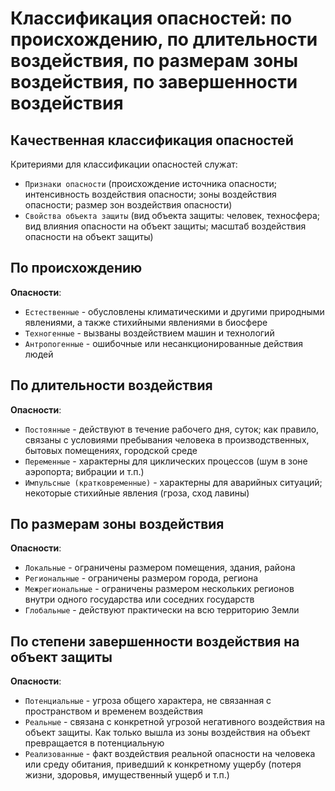 # Классификация опасностей: по происхождению, по длительности воздействия, по размерам зоны воздействия, по завершенности воздействия

## Качественная классификация опасностей

Критериями для классификации опасностей служат:

- `Признаки опасности` (происхождение источника опасности; интенсивность воздействия опасности; зоны воздействия опасности; размер зон воздействия опасности)
- `Свойства объекта защиты` (вид объекта защиты: человек, техносфера; вид влияния опасности на объект защиты; масштаб воздействия опасности на объект защиты)

## По происхождению

**Опасности**:

- `Естественные` - обусловлены климатическими и другими природными явлениями, а также стихийными явлениями в биосфере
- `Техногенные` - вызваны воздействием машин и технологий
- `Антропогенные` - ошибочные или несанкционированные действия людей

## По длительности воздействия

**Опасности**:

- `Постоянные` - действуют в течение рабочего дня, суток; как правило, связаны с условиями пребывания человека в производственных, бытовых помещениях, городской среде
- `Переменные` - характерны для циклических процессов (шум в зоне аэропорта; вибрации и т.п.)
- `Импульсные (кратковременные)` - характерны для аварийных ситуаций; некоторые стихийные явления (гроза, сход лавины)

## По размерам зоны воздействия

**Опасности**:

- `Локальные` - ограничены размером помещения, здания, района
- `Региональные` - ограничены размером города, региона
- `Межрегиональные` - ограничены размером нескольких регионов внутри одного государства или соседних государств
- `Глобальные` - действуют практически на всю территорию Земли

## По степени завершенности воздействия на объект защиты

**Опасности**:

- `Потенциальные` - угроза общего характера, не связанная с пространством и временем воздействия
- `Реальные` - связана с конкретной угрозой негативного воздействия на объект защиты. Как только вышла из зоны воздействия на объект превращается в потенциальную
- `Реализованные` - факт воздействия реальной опасности на человека или среду обитания, приведший к конкретному ущербу (потеря жизни, здоровья, имущественный ущерб и т.п.)
